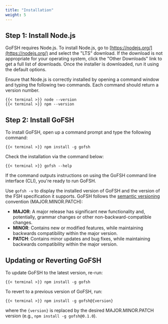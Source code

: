 ```yaml
---
title: "Installation"
weight: 5
---
```


## Step 1: Install Node.js

GoFSH requires Node.js. To install Node.js, go to [https://nodejs.org/](https://nodejs.org/) and select the "LTS" download. If the download is not appropriate for your operating system, click the "Other Downloads" link to get a full list of downloads. Once the installer is downloaded, run it using the default options.

Ensure that Node.js is correctly installed by opening a command window and typing the following two commands. Each command should return a version number.

```shell
{{< terminal >}} node --version
{{< terminal >}} npm --version
```

## Step 2: Install GoFSH

To install GoFSH, open up a command prompt and type the following command:

```shell
{{< terminal >}} npm install -g gofsh
```

Check the installation via the command below:

```shell
{{< terminal >}} gofsh --help
```

If the command outputs instructions on using the GoFSH command line interface (CLI), you're ready to run GoFSH.

Use `gofsh -v` to display the installed version of GoFSH and the version of the FSH specification it supports. GoFSH follows the [semantic versioning](https://semver.org) convention (MAJOR.MINOR.PATCH):

* **MAJOR**: A major release has significant new functionality and, potentially, grammar changes or other non-backward-compatible changes.
* **MINOR**: Contains new or modified features, while maintaining backwards compatibility within the major version.
* **PATCH**: Contains minor updates and bug fixes, while maintaining backwards compatibility within the major version.

## Updating or Reverting GoFSH

To update GoFSH to the latest version, re-run:

```shell
{{< terminal >}} npm install -g gofsh
```

To revert to a previous version of GoFSH, run:

```shell
{{< terminal >}} npm install -g gofsh@{version}
```

where the `{version}` is replaced by the desired MAJOR.MINOR.PATCH version (e.g., `npm install -g gofsh@0.1.0`).
